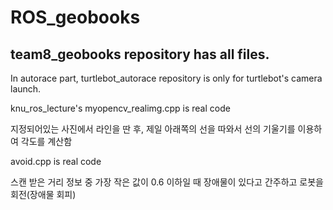 # ROS_geobooks

team8_geobooks repository has all files.
----------------------------------------

In autorace part, turtlebot_autorace repository is only for turtlebot's camera launch.

knu_ros_lecture's myopencv_realimg.cpp is real code

지정되어있는 사진에서 라인을 딴 후,
제일 아래쪽의 선을 따와서 선의 기울기를 이용하여
각도를 계산함

avoid.cpp is real code

스캔 받은 거리 정보 중 가장 작은 값이 0.6 이하일 때 장애물이 있다고 간주하고 로봇을 회전(장애물 회피)
